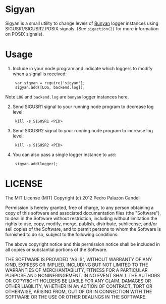 # Sigyan

Sigyan is a small utility to change levels of [Bunyan](https://github.com/trentm/node-bunyan)
logger instances using SIGUSR1/SIGUSR2 POSIX signals. (See `sigaction(2)` for
more information on POSIX signals).

# Usage

1. Include in your node program and indicate which loggers to modify when a
   signal is received:

        var sigyan = require('sigyan');
        sigyan.add([LOG, backend.log]);

Note `LOG` and `backend.log` are `bunyan` logger instances here.

2. Send SIGUSR1 signal to your running node program to decrease log level:

        kill -s SIGUSR1 <PID>

3. Send SIGUSR2 signal to your running node program to increase log level:

        kill -s SIGUSR2 <PID>

4. You can also pass a single logger instance to `add`:

        sigyan.add(logger);


# LICENSE

The MIT License (MIT) Copyright (c) 2012 Pedro Palazón Candel

Permission is hereby granted, free of charge, to any person obtaining a copy of this software and associated documentation files (the "Software"), to deal in the Software without restriction, including without limitation the rights to use, copy, modify, merge, publish, distribute, sublicense, and/or sell copies of the Software, and to permit persons to whom the Software is furnished to do so, subject to the following conditions:

The above copyright notice and this permission notice shall be included in all copies or substantial portions of the Software.

THE SOFTWARE IS PROVIDED "AS IS", WITHOUT WARRANTY OF ANY KIND, EXPRESS OR IMPLIED, INCLUDING BUT NOT LIMITED TO THE WARRANTIES OF MERCHANTABILITY, FITNESS FOR A PARTICULAR PURPOSE AND NONINFRINGEMENT. IN NO EVENT SHALL THE AUTHORS OR COPYRIGHT HOLDERS BE LIABLE FOR ANY CLAIM, DAMAGES OR OTHER LIABILITY, WHETHER IN AN ACTION OF CONTRACT, TORT OR OTHERWISE, ARISING FROM, OUT OF OR IN CONNECTION WITH THE SOFTWARE OR THE USE OR OTHER DEALINGS IN THE SOFTWARE.

